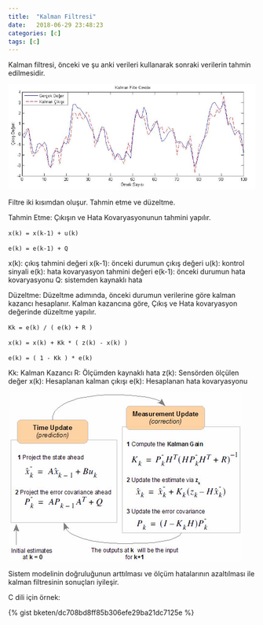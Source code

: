 ```yaml
---
title:  "Kalman Filtresi"
date:   2018-06-29 23:48:23
categories: [c]
tags: [c]
---
```


Kalman filtresi, önceki ve şu anki verileri kullanarak sonraki verilerin tahmin edilmesidir.

![image](/images/posts/kalman-filter-1.jpg)

Filtre iki kısımdan oluşur. Tahmin etme ve düzeltme.

Tahmin Etme:
Çıkışın ve Hata Kovaryasyonunun tahmini yapılır.

`x(k) = x(k-1) + u(k)`

`e(k) = e(k-1) + Q`

x(k): çıkış tahmini değeri
x(k-1): önceki durumun çıkış değeri
u(k): kontrol sinyali
e(k): hata kovaryasyon tahmini değeri
e(k-1): önceki durumun hata kovaryasyonu
Q: sistemden kaynaklı hata

Düzeltme:
Düzeltme adımında, önceki durumun verilerine göre kalman kazancı hesaplanır.
Kalman kazancına göre, Çıkış ve Hata kovaryasyon değerinde düzeltme yapılır.

`Kk = e(k) / ( e(k) + R )`

`x(k) = x(k) + Kk * ( z(k) - x(k) )`

`e(k) = ( 1 - Kk ) * e(k)`

Kk: Kalman Kazancı
R: Ölçümden kaynaklı hata
z(k): Sensörden ölçülen değer
x(k): Hesaplanan kalman çıkışı
e(k): Hesaplanan hata kovaryasyonu

![image](/images/posts/kalman-filter-2.png)

Sistem modelinin doğruluğunun arttılması ve ölçüm hatalarının azaltılması ile kalman filtresinin sonuçları iyileşir.

C dili için örnek:

{% gist bketen/dc708bd8ff85b306efe29ba21dc7125e %}
